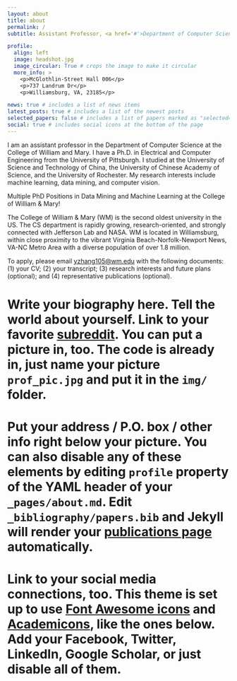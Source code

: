 ```yaml
---
layout: about
title: about
permalink: /
subtitle: Assistant Professor, <a href='#'>Department of Computer Science</a>, the College of William and Mary.

profile:
  align: left
  image: headshot.jpg
  image_circular: True # crops the image to make it circular
  more_info: >
    <p>McGlothlin-Street Hall 006</p>
    <p>737 Landrum Dr</p>
    <p>Williamsburg, VA, 23185</p>

news: true # includes a list of news items
latest_posts: true # includes a list of the newest posts
selected_papers: false # includes a list of papers marked as "selected={true}"
social: true # includes social icons at the bottom of the page
---
```

I am an assistant professor in the Department of Computer Science at the College of William and Mary. I have a Ph.D. in Electrical and Computer Engineering from the University of Pittsburgh. I studied at the University of Science and Technology of China, the University of Chinese Academy of Science, and the University of Rochester. My research interests include machine learning, data mining, and computer vision.

Multiple PhD Positions in Data Mining and Machine Learning at the College of William & Mary!

The College of William & Mary (WM) is the second oldest university in the US. The CS department is rapidly growing, research-oriented, and strongly connected with Jefferson Lab and NASA. WM is located in Williamsburg, within close proximity to the vibrant Virginia Beach-Norfolk-Newport News, VA-NC Metro Area with a diverse population of over 1.8 million.

To apply, please email <a href = "mailto: yzhang105@wm.edu">yzhang105@wm.edu</a> with the following documents: (1) your CV; (2) your transcript; (3) research interests and future plans (optional); and (4) representative publications (optional).

# Write your biography here. Tell the world about yourself. Link to your favorite [subreddit](http://reddit.com). You can put a picture in, too. The code is already in, just name your picture `prof_pic.jpg` and put it in the `img/` folder.

# Put your address / P.O. box / other info right below your picture. You can also disable any of these elements by editing `profile` property of the YAML header of your `_pages/about.md`. Edit `_bibliography/papers.bib` and Jekyll will render your [publications page](/al-folio/publications/) automatically.

# Link to your social media connections, too. This theme is set up to use [Font Awesome icons](https://fontawesome.com/) and [Academicons](https://jpswalsh.github.io/academicons/), like the ones below. Add your Facebook, Twitter, LinkedIn, Google Scholar, or just disable all of them.
